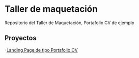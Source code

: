 # Taller de maquetación

Repositorio del Taller de Maquetación, Portafolio CV de ejemplo

## Proyectos

-[Landing Page de tipo Portafolio CV](https://BenoAR.github.io/taller_maquetacion-portafolio_CV/prueba)